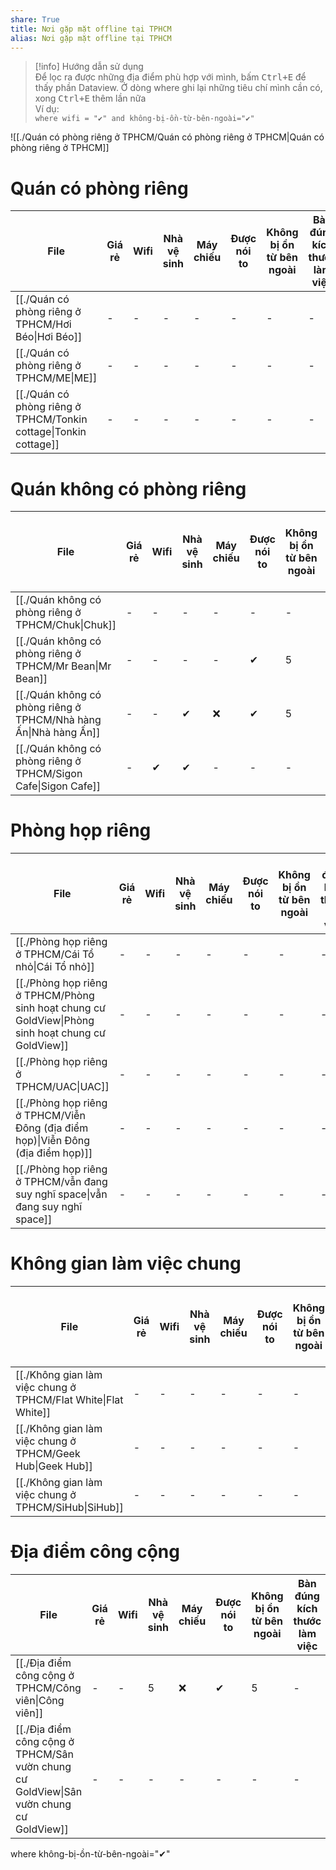 ```yaml
---  
share: True  
title: Nơi gặp mặt offline tại TPHCM  
alias: Nơi gặp mặt offline tại TPHCM  
---  
```

  
> [!info] Hướng dẫn sử dụng  
> Để lọc ra được những địa điểm phù hợp với mình, bấm <kbd>Ctrl+E</kbd> để thấy phần Dataview. Ở dòng where ghi lại những tiêu chí mình cần có, xong <kbd>Ctrl+E</kbd> thêm lần nữa  
> Ví dụ:  
> `where wifi = "✔" and không-bị-ồn-từ-bên-ngoài="✔" `  
  
![[./Quán có phòng riêng ở TPHCM/Quán có phòng riêng ở TPHCM|Quán có phòng riêng ở TPHCM]]  
# Quán có phòng riêng  
| File                                                                                                      | Giá rẻ | Wifi | Nhà vệ sinh | Máy chiếu | Được nói to | Không bị ồn từ bên ngoài | Bàn đúng kích thước làm việc | Có thể vận động cơ thể | Nước ngon | Gần trung tâm | Ở lại tới 23h | Không gian tạo cảm hứng | Có loa mic |  
| --------------------------------------------------------------------------------------------------------- | ------ | ---- | ----------- | --------- | ----------- | ------------------------ | ---------------------------- | ---------------------- | --------- | ------------- | ------------- | ----------------------- | ---------- |  
| [[./Quán có phòng riêng ở TPHCM/Hơi Béo\|Hơi Béo]]               | \-     | \-   | \-          | \-        | \-          | \-                       | \-                           | ❌                      | \-        | \-            | \-            | \-                      | \-         |  
| [[./Quán có phòng riêng ở TPHCM/ME\|ME]]                         | \-     | \-   | \-          | \-        | \-          | \-                       | \-                           | \-                     | ❌         | \-            | \-            | \-                      | ✔          |  
| [[./Quán có phòng riêng ở TPHCM/Tonkin cottage\|Tonkin cottage]] | \-     | \-   | \-          | \-        | \-          | \-                       | \-                           | \-                     | ✔         | \-            | \-            | ✔                       | \-         |  
  
# Quán không có phòng riêng  
| File                                                                                                      | Giá rẻ | Wifi | Nhà vệ sinh | Máy chiếu | Được nói to | Không bị ồn từ bên ngoài | Bàn đúng kích thước làm việc | Có thể vận động cơ thể | Nước ngon | Gần trung tâm | Ở lại tới 23h | Không gian tạo cảm hứng | Có loa mic |  
| --------------------------------------------------------------------------------------------------------- | ------ | ---- | ----------- | --------- | ----------- | ------------------------ | ---------------------------- | ---------------------- | --------- | ------------- | ------------- | ----------------------- | ---------- |  
| [[./Quán không có phòng riêng ở TPHCM/Chuk\|Chuk]]               | \-     | \-   | \-          | \-        | \-          | \-                       | \-                           | \-                     | \-        | \-            | \-            | \-                      | \-         |  
| [[./Quán không có phòng riêng ở TPHCM/Mr Bean\|Mr Bean]]         | \-     | \-   | \-          | \-        | ✔           | 5                        | \-                           | 7                      | ✔         | \-            | \-            | 5                       | 0          |  
| [[./Quán không có phòng riêng ở TPHCM/Nhà hàng Ấn\|Nhà hàng Ấn]] | \-     | \-   | ✔           | ❌         | ✔           | 5                        | \-                           | 5                      | ✔         | \-            | \-            | ✔                       | ❌          |  
| [[./Quán không có phòng riêng ở TPHCM/Sigon Cafe\|Sigon Cafe]]   | \-     | ✔    | ✔           | \-        | \-          | \-                       | \-                           | \-                     | \-        | \-            | \-            | \-                      | \-         |  
  
# Phòng họp riêng  
| File                                                                                                                                        | Giá rẻ | Wifi | Nhà vệ sinh | Máy chiếu | Được nói to | Không bị ồn từ bên ngoài | Bàn đúng kích thước làm việc | Có thể vận động cơ thể | Nước ngon | Gần trung tâm | Ở lại tới 23h | Không gian tạo cảm hứng | Có loa mic |  
| ------------------------------------------------------------------------------------------------------------------------------------------- | ------ | ---- | ----------- | --------- | ----------- | ------------------------ | ---------------------------- | ---------------------- | --------- | ------------- | ------------- | ----------------------- | ---------- |  
| [[./Phòng họp riêng ở TPHCM/Cái Tổ nhỏ\|Cái Tổ nhỏ]]                                               | \-     | \-   | \-          | \-        | \-          | \-                       | \-                           | \-                     | \-        | \-            | \-            | \-                      | \-         |  
| [[./Phòng họp riêng ở TPHCM/Phòng sinh hoạt chung cư GoldView\|Phòng sinh hoạt chung cư GoldView]] | \-     | \-   | \-          | \-        | \-          | \-                       | \-                           | \-                     | \-        | \-            | \-            | ✔, 1 lần/tháng          | \-         |  
| [[./Phòng họp riêng ở TPHCM/UAC\|UAC]]                                                             | \-     | \-   | \-          | \-        | \-          | \-                       | \-                           | \-                     | \-        | \-            | \-            | \-                      | \-         |  
| [[./Phòng họp riêng ở TPHCM/Viễn Đông (địa điểm họp)\|Viễn Đông (địa điểm họp)]]                   | \-     | \-   | \-          | \-        | \-          | \-                       | \-                           | \-                     | \-        | \-            | \-            | \-                      | \-         |  
| [[./Phòng họp riêng ở TPHCM/vẫn đang suy nghĩ space\|vẫn đang suy nghĩ space]]                     | \-     | \-   | \-          | \-        | \-          | \-                       | \-                           | \-                     | \-        | \-            | \-            | \-                      | \-         |  
  
# Không gian làm việc chung  
| File                                                                                                    | Giá rẻ | Wifi | Nhà vệ sinh | Máy chiếu | Được nói to | Không bị ồn từ bên ngoài | Bàn đúng kích thước làm việc | Có thể vận động cơ thể | Nước ngon | Gần trung tâm | Ở lại tới 23h | Không gian tạo cảm hứng | Có loa mic |  
| ------------------------------------------------------------------------------------------------------- | ------ | ---- | ----------- | --------- | ----------- | ------------------------ | ---------------------------- | ---------------------- | --------- | ------------- | ------------- | ----------------------- | ---------- |  
| [[./Không gian làm việc chung ở TPHCM/Flat White\|Flat White]] | \-     | \-   | \-          | \-        | \-          | \-                       | \-                           | \-                     | \-        | \-            | \-            | \-                      | \-         |  
| [[./Không gian làm việc chung ở TPHCM/Geek Hub\|Geek Hub]]     | \-     | \-   | \-          | \-        | \-          | \-                       | \-                           | \-                     | \-        | \-            | \-            | \-                      | \-         |  
| [[./Không gian làm việc chung ở TPHCM/SiHub\|SiHub]]           | \-     | \-   | \-          | \-        | \-          | \-                       | \-                           | \-                     | \-        | \-            | \-            | \-                      | \-         |  
  
# Địa điểm công cộng  
| File                                                                                                                             | Giá rẻ | Wifi | Nhà vệ sinh | Máy chiếu | Được nói to | Không bị ồn từ bên ngoài | Bàn đúng kích thước làm việc | Có thể vận động cơ thể | Nước ngon | Gần trung tâm | Ở lại tới 23h | Không gian tạo cảm hứng | Có loa mic |  
| -------------------------------------------------------------------------------------------------------------------------------- | ------ | ---- | ----------- | --------- | ----------- | ------------------------ | ---------------------------- | ---------------------- | --------- | ------------- | ------------- | ----------------------- | ---------- |  
| [[./Địa điểm công cộng ở TPHCM/Công viên\|Công viên]]                                   | \-     | \-   | 5           | ❌         | ✔           | 5                        | \-                           | ✔                      | ❌         | \-            | \-            | ✔                       | ❌          |  
| [[./Địa điểm công cộng ở TPHCM/Sân vườn chung cư GoldView\|Sân vườn chung cư GoldView]] | \-     | \-   | \-          | \-        | \-          | \-                       | \-                           | \-                     | \-        | \-            | \-            | \-                      | \-         |  
  
where không-bị-ồn-từ-bên-ngoài="✔" 